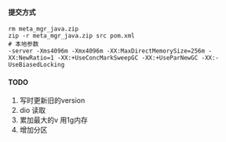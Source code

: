  #### 提交方式

```shell
rm meta_mgr_java.zip
zip -r meta_mgr_java.zip src pom.xml
# 本地参数
-server -Xms4096m -Xmx4096m -XX:MaxDirectMemorySize=256m -XX:NewRatio=1 -XX:+UseConcMarkSweepGC -XX:+UseParNewGC -XX:-UseBiasedLocking
```

#### TODO

1. 写时更新旧的version 
2. dio 读取
3. 累加最大的v 用1g内存
4. 增加分区
